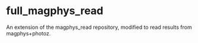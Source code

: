 # full_magphys_read
An extension of the magphys_read repository, modified to read results from magphys+photoz.
